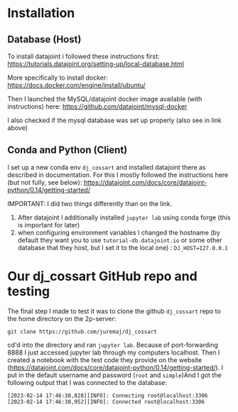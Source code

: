 
# Installation

## Database  (Host)

To install datajoint i followed these instructions first:
https://tutorials.datajoint.org/setting-up/local-database.html

More specifically to install docker: 
https://docs.docker.com/engine/install/ubuntu/

Then I launched the MySQL/datajoint docker image available (with instructions) here:
https://github.com/datajoint/mysql-docker

I also checked if the mysql database was set up properly (also see in link above)


## Conda and Python (Client)

I set up a new conda env `dj_cossart` and installed datajoint there as described in documentation. For this I mostly followed the instructions here (but not fully, see below):
https://datajoint.com/docs/core/datajoint-python/0.14/getting-started/

IMPORTANT: I did two things differently than on the link. 

1) After datajoint I additionally installed `jupyter lab` using conda forge (this is important for later)
2) when configuring environment variables I changed the hostname (by default they want you to use `tutorial-db.datajoint.io`  or some other database that they host, but I set it to the local one) : `DJ_HOST=127.0.0.1`


# Our dj_cossart GitHub repo and testing

The final step I made to test it was to clone the github `dj_cossart` repo to the home directory on the 2p-server:

`git clone https://github.com/juremaj/dj_cossart`

cd'd into the directory and ran `jupyter lab`. Because of port-forwarding 8888 I just accessed jupyter lab through my computers localhost. Then I created a notebook with the test code they provide on the website (https://datajoint.com/docs/core/datajoint-python/0.14/getting-started/). I put in the default username and password (`root` and `simple`)And I got the following output that I was connected to the database:

```
[2023-02-14 17:46:38,828][INFO]: Connecting root@localhost:3306
[2023-02-14 17:46:38,952][INFO]: Connected root@localhost:3306
```
